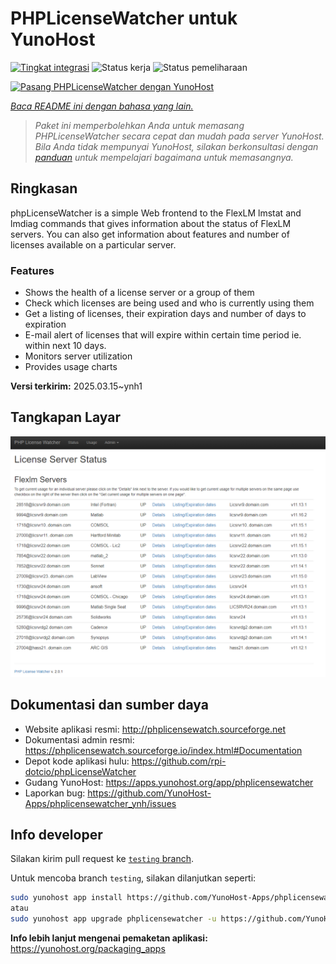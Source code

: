 <!--
N.B.: README ini dibuat secara otomatis oleh <https://github.com/YunoHost/apps/tree/master/tools/readme_generator>
Ini TIDAK boleh diedit dengan tangan.
-->

# PHPLicenseWatcher untuk YunoHost

[![Tingkat integrasi](https://apps.yunohost.org/badge/integration/phplicensewatcher)](https://ci-apps.yunohost.org/ci/apps/phplicensewatcher/)
![Status kerja](https://apps.yunohost.org/badge/state/phplicensewatcher)
![Status pemeliharaan](https://apps.yunohost.org/badge/maintained/phplicensewatcher)

[![Pasang PHPLicenseWatcher dengan YunoHost](https://install-app.yunohost.org/install-with-yunohost.svg)](https://install-app.yunohost.org/?app=phplicensewatcher)

*[Baca README ini dengan bahasa yang lain.](./ALL_README.md)*

> *Paket ini memperbolehkan Anda untuk memasang PHPLicenseWatcher secara cepat dan mudah pada server YunoHost.*  
> *Bila Anda tidak mempunyai YunoHost, silakan berkonsultasi dengan [panduan](https://yunohost.org/install) untuk mempelajari bagaimana untuk memasangnya.*

## Ringkasan

phpLicenseWatcher is a simple Web frontend to the FlexLM lmstat and lmdiag commands that gives information about the status of FlexLM servers. You can also get information about features and number of licenses available on a particular server.

### Features

- Shows the health of a license server or a group of them
- Check which licenses are being used and who is currently using them
- Get a listing of licenses, their expiration days and number of days to expiration
- E-mail alert of licenses that will expire within certain time period ie. within next 10 days.
- Monitors server utilization
- Provides usage charts


**Versi terkirim:** 2025.03.15~ynh1

## Tangkapan Layar

![Tangkapan Layar pada PHPLicenseWatcher](./doc/screenshots/screenshot1.png)

## Dokumentasi dan sumber daya

- Website aplikasi resmi: <http://phplicensewatch.sourceforge.net>
- Dokumentasi admin resmi: <https://phplicensewatch.sourceforge.io/index.html#Documentation>
- Depot kode aplikasi hulu: <https://github.com/rpi-dotcio/phpLicenseWatcher>
- Gudang YunoHost: <https://apps.yunohost.org/app/phplicensewatcher>
- Laporkan bug: <https://github.com/YunoHost-Apps/phplicensewatcher_ynh/issues>

## Info developer

Silakan kirim pull request ke [`testing` branch](https://github.com/YunoHost-Apps/phplicensewatcher_ynh/tree/testing).

Untuk mencoba branch `testing`, silakan dilanjutkan seperti:

```bash
sudo yunohost app install https://github.com/YunoHost-Apps/phplicensewatcher_ynh/tree/testing --debug
atau
sudo yunohost app upgrade phplicensewatcher -u https://github.com/YunoHost-Apps/phplicensewatcher_ynh/tree/testing --debug
```

**Info lebih lanjut mengenai pemaketan aplikasi:** <https://yunohost.org/packaging_apps>
